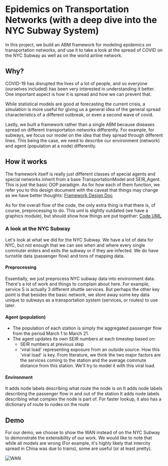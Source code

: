 # Epidemics on Transportation Networks (with a deep dive into the NYC Subway System)

In this project, we build an ABM framework for modeling epidemics on transportation networks, and use it to take a look at the spread of COVID on the NYC Subway as well as on the world airline network.

## Why?
COVID-19 has disrupted the lives of a lot of people, and so everyone (ourselves included) has been very interested in understanding it better. One important aspect is how it is spread and how we can prevent that.

While statistical models are good at forecasting the current crisis, a simulation is more useful for giving us a general idea of the general spread characteristics of a different outbreak, or even a second wave of covid.

Lastly, we built a framework rather than a single ABM because diseases spread on different transportation networks differently. For example, for subways, we focus our model on the idea that they spread through different lines. This being the case, we need to describe our environment (network) and agent (population at a node) differently.

## How it works
The framework itself is really just different classes of special agents and special networks inherit from a base TransportationModel and SEIR_Agent. This is just the basic OOP paradigm. As for how each of them function, we refer you to this design document with the caveat that things may change as we have better thoughts:
[Framework Design Doc](https://github.com/cheung-ho-lum/NS_Epidemics_ABM_Approach/blob/master/Report/Design_doc_for_expansion_of_subway_model.pdf)

As for the overall flow of the code, the only extra thing is that there is, of course, preprocessing to do. This uml is slightly outdated (we have a graphics module), but should show how things are put together:
[Code UML](https://github.com/cheung-ho-lum/NS_Epidemics_ABM_Approach/blob/master/Report/Scratch_Visuals/covid_subway.png)

### A look at the NYC Subway
Let's look at what we did for the NYC Subway. We have a lot of data for NYC, but not enough that we can see when and where every single commuter enters and exits the subway or if they are infected. We do have turnstile data (passenger flow) and tons of mapping data.

#### Preprocessing
Essentially, we just preprocess NYC subway data into environment data. There's a lot of work and things to complain about here. For example, service S is actually 3 different shuttle services. But perhaps the other key point is that besides the basic network, we store away some key data unique to subways as a transportation system (services, or routes) to use later.

#### Agent (population)
* The population of each station is simply the aggregated passenger flow from the period March 1 to March 21. 
* The agent updates its own SEIR numbers at each timestep based on:
  * SEIR numbers at previous step
  * 'viral load' representing exposure from an outside source.
How this 'viral load' is key. From literature, we think the two major factors are the services coming to the station and the average commute distance from this station. We'll try to model it with this viral load.

#### Environment
It adds node labels describing what route the node is on
It adds node labels describing the passenger flow in and out of the station
It adds node labels describing what complex the node is part of.
For faster lookup, it also has a dictionary of route to nodes on the route

## Demo
For our demo, we choose to show the WAN instead of on the NYC Subway to demonstrate the extensibility of our work. We would like to note that while all models are wrong (For example, it's highly likely that intercity spread in China was due to trains), some are useful (or at least pretty).

![WAN](https://github.com/cheung-ho-lum/NS_Epidemics_ABM_Approach/blob/master/Repository/Visualizations/infection_timelapse_world.gif)
